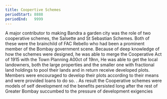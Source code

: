 ```yaml
---
title: Coopertive Schemes
periodStart: 8888
periodEnd:   9999
---
```


A major contributor to making Bandra a garden city was the role of two
cooperative schemes, the Salsette and St Sebastian Schemes. Both of these were
the brainchild of FAC Rebello who had been a prominent member of the Bombay
government scene. Because of deep knowledge of how the schemes were designed, he
was able to merge the Cooperative Act of 1915 with the Town Planning A00ct of
19nn, He was able to get the local landowners, both the large properties and the
smaller one with fractional land holdings to pool their lands and in return
receive developed plots. Members were encouraged to develop their plots
according to their means and were provided loans to do so. . As result the
Cooperative schemes were models of self development nd the benefits persisted
long after the rest of Greater Bombay succumbed to the pressure of development
exigencies

